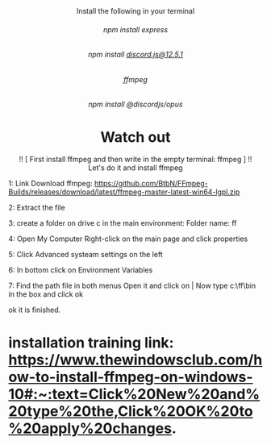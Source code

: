 <div align="center"> Install the following in your terminal </div>


###### <div align="center"> npm install express </div>
###### <div align="center"> npm install discord.js@12.5.1 </div>
###### <div align="center"> ffmpeg </div>
###### <div align="center"> npm install @discordjs/opus </div>


# <div align="center"> Watch out </div>

<div align="center">!! [ First install ffmpeg and then write in the empty terminal: ffmpeg ] !! </div>



<div align="center"> Let's do it and install ffmpeg </div>

1: Link Download ffmpeg: https://github.com/BtbN/FFmpeg-Builds/releases/download/latest/ffmpeg-master-latest-win64-lgpl.zip

2: Extract the file

3: create a folder on drive c in the main environment: Folder name: ff

4: Open My Computer Right-click on the main page and click properties

5: Click Advanced systeam settings on the left

6: In bottom click on Environment Variables

7: Find the path file in both menus Open it and click on | Now type c:\ff\bin in the box and click ok 


ok it is finished.

# installation training link: https://www.thewindowsclub.com/how-to-install-ffmpeg-on-windows-10#:~:text=Click%20New%20and%20type%20the,Click%20OK%20to%20apply%20changes.
